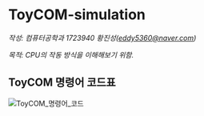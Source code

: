 # ToyCOM-simulation

*작성: 컴퓨터공학과 1723940 황진성(eddy5360@naver.com)*  

*목적: CPU의 작동 방식을 이해해보기 위함.*  

## ToyCOM 명령어 코드표

![ToyCOM_명령어_코드](https://user-images.githubusercontent.com/52629158/102714800-8c77cb00-4314-11eb-8535-77d308c9234b.png)
